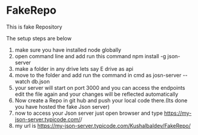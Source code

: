 # FakeRepo
This is fake Repository

The setup steps are below
1. make sure you have installed node globally
2. open command line and add run this command      npm install -g json-server
3. make a folder in any drive lets say E drive as api
4. move to the folder and add run the command in cmd as  josn-server --watch db.json
5. your server will start on port 3000 and you can access the endpoints edit the file again and your changes will be reflected automatically
6. Now create a Repo in git hub and push your local code there.(Its done you have hosted the fake Json server)
7. now to access your Json server just open browser and type https://my-json-server.typicode.com/<your-github-username>/<your-repo-name>
8. my url is https://my-json-server.typicode.com/Kushalbaldev/FakeRepo/
